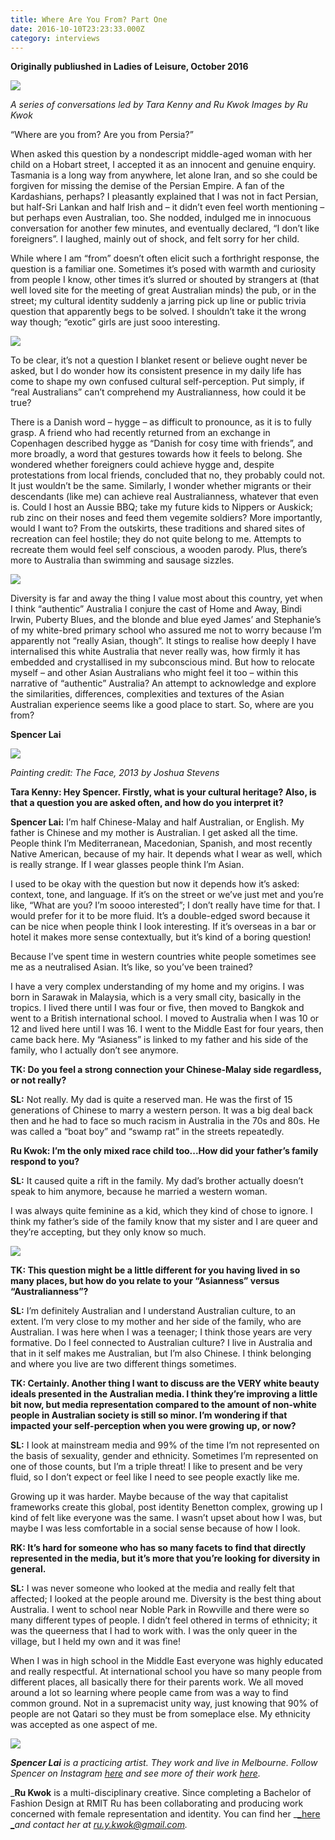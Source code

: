 ```yaml
---
title: Where Are You From? Part One
date: 2016-10-10T23:23:33.000Z
category: interviews
---
```

__Originally publiushed in Ladies of Leisure, October 2016__

![](/img/wayf-tara-k1.jpg)

_A series of conversations led by Tara Kenny and Ru Kwok
Images by Ru Kwok_

“Where are you from? Are you from Persia?” 

When asked this question by a nondescript middle-aged woman with her child on a Hobart street, I accepted it as an innocent and genuine enquiry. Tasmania is a long way from anywhere, let alone Iran, and so she could be forgiven for missing the demise of the Persian Empire. A fan of the Kardashians, perhaps? I pleasantly explained that I was not in fact Persian, but half-Sri Lankan and half Irish and – it didn’t even feel worth mentioning – but perhaps even Australian, too. She nodded, indulged me in innocuous conversation for another few minutes, and eventually declared, “I don’t like foreigners”. I laughed, mainly out of shock, and felt sorry for her child. 

While where I am “from” doesn’t often elicit such a forthright response, the question is a familiar one. Sometimes it’s posed with warmth and curiosity from people I know, other times it’s slurred or shouted by strangers at (that well loved site for the meeting of great Australian minds) the pub, or in the street; my cultural identity suddenly a jarring pick up line or public trivia question that apparently begs to be solved. I shouldn’t take it the wrong way though; “exotic” girls are just sooo interesting.

![](/img/wayftarak3b.jpg)

To be clear, it’s not a question I blanket resent or believe ought never be asked, but I do wonder how its consistent presence in my daily life has come to shape my own confused cultural self-perception. Put simply, if “real Australians” can’t comprehend my Australianness, how could it be true?

There is a Danish word – hygge – as difficult to pronounce, as it is to fully grasp. A friend who had recently returned from an exchange in Copenhagen described hygge as “Danish for cosy time with friends”, and more broadly, a word that gestures towards how it feels to belong. She wondered whether foreigners could achieve hygge and, despite protestations from local friends, concluded that no, they probably could not. It just wouldn’t be the same. Similarly, I wonder whether migrants or their descendants (like me) can achieve real Australianness, whatever that even is. Could I host an Aussie BBQ; take my future kids to Nippers or Auskick; rub zinc on their noses and feed them vegemite soldiers? More importantly, would I want to? From the outskirts, these traditions and shared sites of recreation can feel hostile; they do not quite belong to me. Attempts to recreate them would feel self conscious, a wooden parody. Plus, there’s more to Australia than swimming and sausage sizzles. 

![](/img/wayf-tara-k4-2.jpg)

Diversity is far and away the thing I value most about this country, yet when I think “authentic” Australia I conjure the cast of Home and Away, Bindi Irwin, Puberty Blues, and the blonde and blue eyed James’ and Stephanie’s of my white-bred primary school who assured me not to worry because I’m apparently not “really Asian, though”. It stings to realise how deeply I have internalised this white Australia that never really was, how firmly it has embedded and crystallised in my subconscious mind. But how to relocate myself – and other Asian Australians who might feel it too – within this narrative of “authentic” Australia? An attempt to acknowledge and explore the similarities, differences, complexities and textures of the Asian Australian experience seems like a good place to start. So, where are you from?

**Spencer Lai**

![](/img/wayfspencer1b_1000.jpg)

_Painting credit: The Face, 2013 by Joshua Stevens_

**Tara Kenny: Hey Spencer. Firstly, what is your cultural heritage? Also, is that a question you are asked often, and how do you interpret it?**

**Spencer Lai:** I’m half Chinese-Malay and half Australian, or English. My father is Chinese and my mother is Australian. I get asked all the time. People think I’m Mediterranean, Macedonian, Spanish, and most recently Native American, because of my hair. It depends what I wear as well, which is really strange. If I wear glasses people think I’m Asian. 

I used to be okay with the question but now it depends how it’s asked: context, tone, and language. If it’s on the street or we’ve just met and you’re like, “What are you? I’m soooo interested”; I don’t really have time for that. I would prefer for it to be more fluid. It’s a double-edged sword because it can be nice when people think I look interesting. If it’s overseas in a bar or hotel it makes more sense contextually, but it’s kind of a boring question!

Because I’ve spent time in western countries white people sometimes see me as a neutralised Asian. It’s like, so you’ve been trained?

I have a very complex understanding of my home and my origins. I was born in Sarawak in Malaysia, which is a very small city, basically in the tropics. I lived there until I was four or five, then moved to Bangkok and went to a British international school. I moved to Australia when I was 10 or 12 and lived here until I was 16. I went to the Middle East for four years, then came back here. My “Asianess” is linked to my father and his side of the family, who I actually don’t see anymore. 

**TK: Do you feel a strong connection your Chinese-Malay side regardless, or not really?**

**SL:** Not really. My dad is quite a reserved man. He was the first of 15 generations of Chinese to marry a western person. It was a big deal back then and he had to face so much racism in Australia in the 70s and 80s. He was called a “boat boy” and “swamp rat” in the streets repeatedly. 

**Ru Kwok: I’m the only mixed race child too...How did your father’s family respond to you?**

**SL:** It caused quite a rift in the family. My dad’s brother actually doesn’t speak to him anymore, because he married a western woman. 

I was always quite feminine as a kid, which they kind of chose to ignore. I think my father’s side of the family know that my sister and I are queer and they’re accepting, but they only know so much. 

![](/img/wayfspencer2b.jpg)

**TK: This question might be a little different for you having lived in so many places, but how do you relate to your “Asianness” versus “Australianness”?**

**SL:** I’m definitely Australian and I understand Australian culture, to an extent. I’m very close to my mother and her side of the family, who are Australian. I was here when I was a teenager; I think those years are very formative. Do I feel connected to Australian culture? I live in Australia and that in it self makes me Australian, but I’m also Chinese. I think belonging and where you live are two different things sometimes. 

**TK: Certainly. Another thing I want to discuss are the VERY white beauty ideals presented in the Australian media. I think they’re improving a little bit now, but media representation compared to the amount of non-white people in Australian society is still so minor. I’m wondering if that impacted your self-perception when you were growing up, or now?**

**SL:** I look at mainstream media and 99% of the time I’m not represented on the basis of sexuality, gender and ethnicity. Sometimes I’m represented on one of those counts, but I’m a triple threat! I like to present and be very fluid, so I don’t expect or feel like I need to see people exactly like me. 

Growing up it was harder. Maybe because of the way that capitalist frameworks create this global, post identity Benetton complex, growing up I kind of felt like everyone was the same. I wasn’t upset about how I was, but maybe I was less comfortable in a social sense because of how I look. 

**RK: It’s hard for someone who has so many facets to find that directly represented in the media, but it’s more that you’re looking for diversity in general.**

**SL:** I was never someone who looked at the media and really felt that affected; I looked at the people around me. Diversity is the best thing about Australia. I went to school near Noble Park in Rowville and there were so many different types of people. I didn’t feel othered in terms of ethnicity; it was the queerness that I had to work with. I was the only queer in the village, but I held my own and it was fine! 

When I was in high school in the Middle East everyone was highly educated and really respectful. At international school you have so many people from different places, all basically there for their parents work. We all moved around a lot so learning where people came from was a way to find common ground. Not in a supremacist unity way, just knowing that 90% of people are not Qatari so they must be from someplace else. My ethnicity was accepted as one aspect of me.

![](/img/wayf-spencer4.jpg)

_**Spencer Lai** is a practicing artist. They work and live in Melbourne. Follow Spencer on Instagram _[_here_](https://www.instagram.com/babeydivorce/?hl=en)_ and see more of their work _[_here_](https://www.spencerlai.info/)_._

_**Ru Kwok** is a multi-disciplinary creative. Since completing a Bachelor of Fashion Design at RMIT Ru has been collaborating and producing work concerned with female representation and identity. You can find her _[_here _](https://www.instagram.com/ru_y_k/?hl=en)_and contact her at ru.y.kwok@gmail.com._
